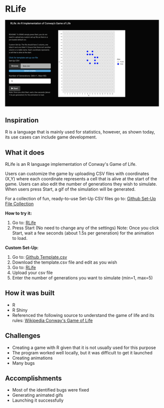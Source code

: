 # RLife
![RLife Website](website.png)

## Inspiration
R is a language that is mainly used for statistics, however, as shown today, its use cases can include game development.

## What it does
RLife is an R language implementation of Conway's Game of Life.

Users can customize the game by uploading CSV files with coordinates (X,Y) where each coordinate represents a cell that is alive at the start of the game. Users can also edit the number of generations they wish to simulate. When users press Start, a gif of the simulation will be generated.

For a collection of fun, ready-to-use Set-Up CSV files go to: [Github Set-Up File Collection](https://github.com/marcodeanda20/rlife/tree/main/Set-Up%20File%20Collection)

**How to try it:**
1. Go to: [RLife](https://marcoprojects.shinyapps.io/rlife/)
2. Press Start (No need to change any of the settings)
Note: Once you click Start, wait a few seconds (about 1.5s per generation) for the animation to load.

**Custom Set-Up:**
1. Go to:  [Github Template.csv](https://github.com/marcodeanda20/rlife/blob/main/template.csv)
2. Download the template.csv file and edit as you wish
4. Go to: [RLife](https://marcoprojects.shinyapps.io/rlife/)
5. Upload your csv file
6. Enter the number of generations you want to simulate (min=1, max=5)

## How it was built
- R
- R Shiny
- Referenced the following source to understand the game of life and its rules: 
[Wikipedia Conway's Game of Life](https://en.wikipedia.org/wiki/Conway%27s_Game_of_Life)

## Challenges
- Creating a game with R given that it is not usually used for this purpose
- The program worked well locally, but it was difficult to get it launched
- Creating animations
- Many bugs

## Accomplishments
- Most of the identified bugs were fixed
- Generating animated gifs
- Launching it successfully
